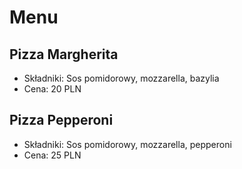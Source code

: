 # Menu

## Pizza Margherita
- Składniki: Sos pomidorowy, mozzarella, bazylia
- Cena: 20 PLN

## Pizza Pepperoni
- Składniki: Sos pomidorowy, mozzarella, pepperoni
- Cena: 25 PLN
